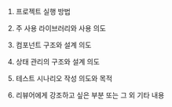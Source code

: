 1. 프로젝트 실행 방법

2. 주 사용 라이브러리와 사용 의도

3. 컴포넌트 구조와 설계 의도

4. 상태 관리의 구조와 설계 의도

5. 테스트 시나리오 작성 의도와 목적

6. 리뷰어에게 강조하고 싶은 부분 또는 그 외 기타 내용
